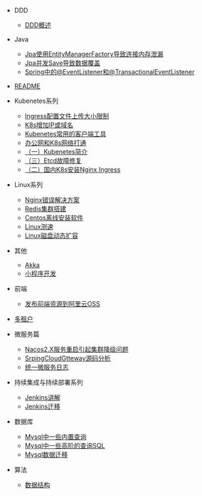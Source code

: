 
- DDD
  - [DDD概述](DDD/DDD概述.md)

- Java
  - [Jpa使用EntityManagerFactory导致连接内存泄漏](Java/Jpa使用EntityManagerFactory导致连接内存泄漏.md)
  - [Jpa并发Save导致数据覆盖](Java/Jpa并发save导致数据覆盖.md)
  - [Spring中的@EventListener和@TransactionalEventListener](Java/Spring中的@EventListener和@TransactionalEventListener.md)

- [README](README.md)

- Kubenetes系列
  - [Ingress配置文件上传大小限制](kubenetes系列/ingress配置文件上传大小限制.md)
  - [K8s增加IP或域名](kubenetes系列/k8s增加IP或域名.md)
  - [Kubenetes常用的客户端工具](kubenetes系列/kubenetes常用的客户端工具.md)
  - [办公网和K8s网络打通](kubenetes系列/办公网和k8s网络打通.md)
  - [（一）Kubenetes简介](kubenetes系列/（一）kubenetes简介.md)
  - [（三）Etcd故障修复](kubenetes系列/（三）etcd故障修复.md)
  - [（二）国内K8s安装Nginx Ingress](kubenetes系列/（二）国内k8s安装nginx-ingress.md)

- Linux系列
  - [Nginx错误解决方案](linux系列/Nginx错误解决方案.md)
  - [Redis集群搭建](linux系列/Redis集群搭建.md)
  - [Centos离线安装软件](linux系列/centos离线安装软件.md)
  - [Linux测速](linux系列/linux测速.md)
  - [Linux磁盘动态扩容](linux系列/linux磁盘动态扩容.md)

- 其他
  - [Akka](其他/Akka.md)
  - [小程序开发](其他/小程序开发.md)

- 前端
  - [发布前端资源到阿里云OSS](前端/发布前端资源到阿里云OSS.md)

- [多租户](多租户.md)

- 微服务篇
  - [Nacos2.X服务重启引起集群降级问题](微服务篇/Nacos2.x服务重启引起集群降级问题.md)
  - [SrpingCloudGtteway源码分析](微服务篇/SrpingCloudGtteway源码分析.md)
  - [统一微服务日志](微服务篇/统一微服务日志.md)

- 持续集成与持续部署系列
  - [Jenkins讲解](持续集成与持续部署系列/Jenkins讲解.md)
  - [Jenkins迁移](持续集成与持续部署系列/Jenkins迁移.md)

- 数据库
  - [Mysql中一些内置查询](数据库/Mysql中一些内置查询.md)
  - [Mysql中一些高阶的查询SQL](数据库/Mysql中一些高阶的查询SQL.md)
  - [Mysql数据迁移](数据库/Mysql数据迁移.md)

- 算法
  - [数据结构](算法/数据结构.md)
